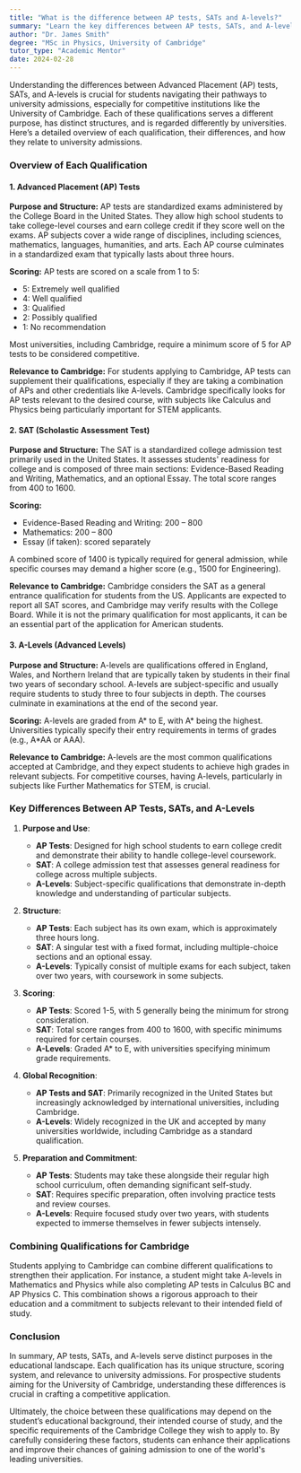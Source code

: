 ```yaml
---
title: "What is the difference between AP tests, SATs and A-levels?"
summary: "Learn the key differences between AP tests, SATs, and A-levels to navigate university admissions and enhance your academic path."
author: "Dr. James Smith"
degree: "MSc in Physics, University of Cambridge"
tutor_type: "Academic Mentor"
date: 2024-02-28
---
```


Understanding the differences between Advanced Placement (AP) tests, SATs, and A-levels is crucial for students navigating their pathways to university admissions, especially for competitive institutions like the University of Cambridge. Each of these qualifications serves a different purpose, has distinct structures, and is regarded differently by universities. Here’s a detailed overview of each qualification, their differences, and how they relate to university admissions.

### Overview of Each Qualification

#### 1. Advanced Placement (AP) Tests

**Purpose and Structure:**
AP tests are standardized exams administered by the College Board in the United States. They allow high school students to take college-level courses and earn college credit if they score well on the exams. AP subjects cover a wide range of disciplines, including sciences, mathematics, languages, humanities, and arts. Each AP course culminates in a standardized exam that typically lasts about three hours.

**Scoring:**
AP tests are scored on a scale from 1 to 5:
- 5: Extremely well qualified
- 4: Well qualified
- 3: Qualified
- 2: Possibly qualified
- 1: No recommendation

Most universities, including Cambridge, require a minimum score of 5 for AP tests to be considered competitive.

**Relevance to Cambridge:**
For students applying to Cambridge, AP tests can supplement their qualifications, especially if they are taking a combination of APs and other credentials like A-levels. Cambridge specifically looks for AP tests relevant to the desired course, with subjects like Calculus and Physics being particularly important for STEM applicants.

#### 2. SAT (Scholastic Assessment Test)

**Purpose and Structure:**
The SAT is a standardized college admission test primarily used in the United States. It assesses students' readiness for college and is composed of three main sections: Evidence-Based Reading and Writing, Mathematics, and an optional Essay. The total score ranges from 400 to 1600.

**Scoring:**
- Evidence-Based Reading and Writing: 200 – 800
- Mathematics: 200 – 800
- Essay (if taken): scored separately

A combined score of 1400 is typically required for general admission, while specific courses may demand a higher score (e.g., 1500 for Engineering).

**Relevance to Cambridge:**
Cambridge considers the SAT as a general entrance qualification for students from the US. Applicants are expected to report all SAT scores, and Cambridge may verify results with the College Board. While it is not the primary qualification for most applicants, it can be an essential part of the application for American students.

#### 3. A-Levels (Advanced Levels)

**Purpose and Structure:**
A-levels are qualifications offered in England, Wales, and Northern Ireland that are typically taken by students in their final two years of secondary school. A-levels are subject-specific and usually require students to study three to four subjects in depth. The courses culminate in examinations at the end of the second year.

**Scoring:**
A-levels are graded from A* to E, with A* being the highest. Universities typically specify their entry requirements in terms of grades (e.g., A*AA or AAA).

**Relevance to Cambridge:**
A-levels are the most common qualifications accepted at Cambridge, and they expect students to achieve high grades in relevant subjects. For competitive courses, having A-levels, particularly in subjects like Further Mathematics for STEM, is crucial.

### Key Differences Between AP Tests, SATs, and A-Levels

1. **Purpose and Use**:
   - **AP Tests**: Designed for high school students to earn college credit and demonstrate their ability to handle college-level coursework.
   - **SAT**: A college admission test that assesses general readiness for college across multiple subjects.
   - **A-Levels**: Subject-specific qualifications that demonstrate in-depth knowledge and understanding of particular subjects.

2. **Structure**:
   - **AP Tests**: Each subject has its own exam, which is approximately three hours long.
   - **SAT**: A singular test with a fixed format, including multiple-choice sections and an optional essay.
   - **A-Levels**: Typically consist of multiple exams for each subject, taken over two years, with coursework in some subjects.

3. **Scoring**:
   - **AP Tests**: Scored 1-5, with 5 generally being the minimum for strong consideration.
   - **SAT**: Total score ranges from 400 to 1600, with specific minimums required for certain courses.
   - **A-Levels**: Graded A* to E, with universities specifying minimum grade requirements.

4. **Global Recognition**:
   - **AP Tests and SAT**: Primarily recognized in the United States but increasingly acknowledged by international universities, including Cambridge.
   - **A-Levels**: Widely recognized in the UK and accepted by many universities worldwide, including Cambridge as a standard qualification.

5. **Preparation and Commitment**:
   - **AP Tests**: Students may take these alongside their regular high school curriculum, often demanding significant self-study.
   - **SAT**: Requires specific preparation, often involving practice tests and review courses.
   - **A-Levels**: Require focused study over two years, with students expected to immerse themselves in fewer subjects intensely.

### Combining Qualifications for Cambridge

Students applying to Cambridge can combine different qualifications to strengthen their application. For instance, a student might take A-levels in Mathematics and Physics while also completing AP tests in Calculus BC and AP Physics C. This combination shows a rigorous approach to their education and a commitment to subjects relevant to their intended field of study.

### Conclusion

In summary, AP tests, SATs, and A-levels serve distinct purposes in the educational landscape. Each qualification has its unique structure, scoring system, and relevance to university admissions. For prospective students aiming for the University of Cambridge, understanding these differences is crucial in crafting a competitive application. 

Ultimately, the choice between these qualifications may depend on the student’s educational background, their intended course of study, and the specific requirements of the Cambridge College they wish to apply to. By carefully considering these factors, students can enhance their applications and improve their chances of gaining admission to one of the world's leading universities.
    
